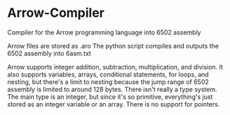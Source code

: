 # Arrow-Compiler
Compiler for the Arrow programming language into 6502 assembly

Arrow files are stored as .aro
The python script compiles and outputs the 6502 assembly into 6asm.txt

Arrow supports integer addition, subtraction, multiplication, and division.
It also supports variables, arrays, conditional statements, for loops, and nesting,
but there's a limit to nesting because the jump range of 6502 assembly is limited to around 128 bytes.
There isn't really a type system. The main type is an integer, but since it's so primitive,
everything's just stored as an integer variable or an array. There is no support for pointers.
